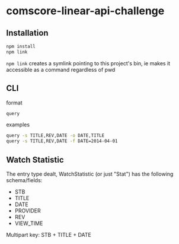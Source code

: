 # comscore-linear-api-challenge

## Installation

```sh
npm install
npm link
```

`npm link` creates a symlink pointing to this project's bin, ie makes it accessible as a command regardless of pwd

## CLI

format

```sh
query 
```

examples

```sh
query -s TITLE,REV,DATE -o DATE,TITLE
query -s TITLE,REV,DATE -f DATE=2014-04-01
```

## Watch Statistic

The entry type dealt, WatchStatistic (or just "Stat") has the following schema/fields:

- STB
- TITLE
- DATE
- PROVIDER
- REV
- VIEW_TIME

Multipart key: STB + TITLE + DATE